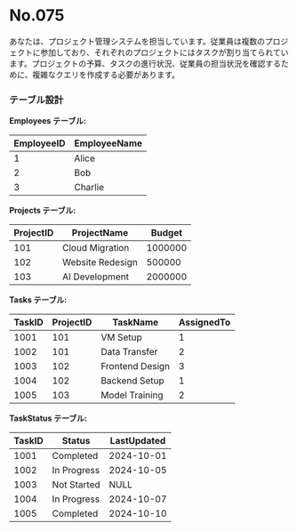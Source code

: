 # No.075

あなたは、プロジェクト管理システムを担当しています。従業員は複数のプロジェクトに参加しており、それぞれのプロジェクトにはタスクが割り当てられています。プロジェクトの予算、タスクの進行状況、従業員の担当状況を確認するために、複雑なクエリを作成する必要があります。

### テーブル設計

**Employees テーブル:**

| EmployeeID | EmployeeName  |
|------------|---------------|
| 1          | Alice         |
| 2          | Bob           |
| 3          | Charlie       |

**Projects テーブル:**

| ProjectID | ProjectName       | Budget   |
|-----------|-------------------|----------|
| 101       | Cloud Migration   | 1000000  |
| 102       | Website Redesign  | 500000   |
| 103       | AI Development    | 2000000  |

**Tasks テーブル:**

| TaskID | ProjectID | TaskName         | AssignedTo |
|--------|-----------|------------------|------------|
| 1001   | 101       | VM Setup         | 1          |
| 1002   | 101       | Data Transfer    | 2          |
| 1003   | 102       | Frontend Design  | 3          |
| 1004   | 102       | Backend Setup    | 1          |
| 1005   | 103       | Model Training   | 2          |

**TaskStatus テーブル:**

| TaskID | Status        | LastUpdated     |
|--------|---------------|-----------------|
| 1001   | Completed     | 2024-10-01      |
| 1002   | In Progress   | 2024-10-05      |
| 1003   | Not Started   | NULL            |
| 1004   | In Progress   | 2024-10-07      |
| 1005   | Completed     | 2024-10-10      |
